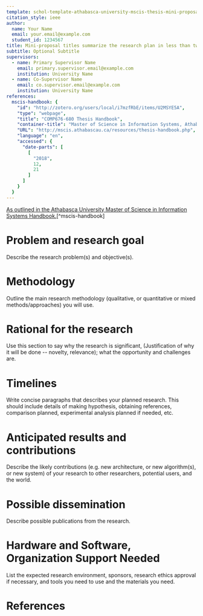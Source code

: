 ```yaml
---
template: schol-template-athabasca-university-mscis-thesis-mini-proposal
citation_style: ieee
author:
  name: Your Name
  email: your.email@example.com
  student_id: 1234567
title: Mini-proposal titles summarize the research plan in less than twenty words
subtitle: Optional Subtitle
supervisors:
  - name: Primary Supervisor Name
    email: primary.supervisor.email@example.com
    institution: University Name
  - name: Co-Supervisor Name
    email: co.supervisor.email@example.com
    institution: University Name
references:
  mscis-handbook: {
    "id": "http://zotero.org/users/local/i7mzfRbE/items/U2MSYE5A",
    "type": "webpage",
    "title": "COMP676-680 Thesis Handbook",
    "container-title": "Master of Science in Information Systems, Athabasca University",
    "URL": "http://mscis.athabascau.ca/resources/thesis-handbook.php",
    "language": "en",
    "accessed": {
      "date-parts": [
        [
          "2018",
          12,
          21
        ]
      ]
    }
  }
---
```


[As outlined in the Athabasca University Master of Science in Information Systems Handbook.](https://mscis.athabascau.ca/resources/thesis-handbook.php#appendix_a)[^mscis-handbook]

# Problem and research goal

Describe the research problem(s) and objective(s).

# Methodology

Outline the main research methodology (qualitative, or quantitative or mixed methods/approaches) you will use.

# Rational for the research

Use this section to say why the research is significant, (Justification of why it will be done -- novelty, relevance); what the opportunity and challenges are. 

# Timelines

Write concise paragraphs that describes your planned research. This should include details of making hypothesis, obtaining references, comparison planned, experimental analysis planned if needed, etc.

# Anticipated results and contributions

Describe the likely contributions (e.g. new architecture, or new algorithm(s), or new system) of your research to other researchers, potential users, and the world.

# Possible dissemination

Describe possible publications from the research.

# Hardware and Software, Organization Support Needed

List the expected research environment, sponsors, research ethics approval if necessary, and tools you need to use and the materials you need.

# References

